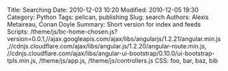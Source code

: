 Title: Searching
Date: 2010-12-03 10:20
Modified: 2010-12-05 19:30
Category: Python
Tags: pelican, publishing
Slug: search
Authors: Alexis Metaireau, Conan Doyle
Summary: Short version for index and feeds
Scripts: /theme/js/bc-home-chosen.js?version=0.0.1,//ajax.googleapis.com/ajax/libs/angularjs/1.2.21/angular.min.js,//cdnjs.cloudflare.com/ajax/libs/angular.js/1.2.20/angular-route.min.js, //cdnjs.cloudflare.com/ajax/libs/angular-ui-bootstrap/0.10.0/ui-bootstrap-tpls.min.js, /theme/js/app.js, /theme/js/controllers.js
CSS: foo, bar, baz, bib

<div ng-app="myApp" ng-controller="AutoComplete">
<div ng-view></div>
</div>
